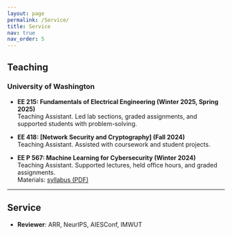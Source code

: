 ```yaml
---
layout: page
permalink: /Service/
title: Service
nav: true
nav_order: 5
---
```


## Teaching

### University of Washington
- **EE 215: Fundamentals of Electrical Engineering (Winter 2025, Spring 2025)**  
  Teaching Assistant. Led lab sections, graded assignments, and supported students with problem-solving.

- **EE 418: [Network Security and Cryptography] (Fall 2024)**  
  Teaching Assistant. Assisted with coursework and student projects. 

- **EE P 567: Machine Learning for Cybersecurity (Winter 2024)**  
  Teaching Assistant. Supported lectures, held office hours, and graded assignments.  
  Materials: [syllabus (PDF)](/assets/files/EE-P-567-Final-Syllabus.pdf)
  
---

## Service

- **Reviewer**: ARR, NeurIPS, AIESConf, IMWUT
